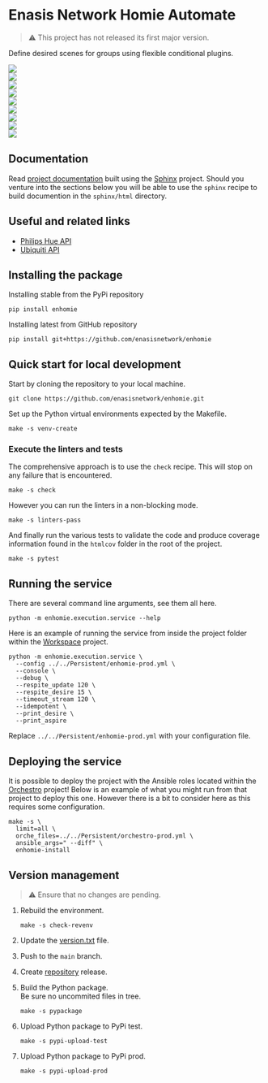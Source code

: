 # Enasis Network Homie Automate

> :warning: This project has not released its first major version.

Define desired scenes for groups using flexible conditional plugins.

<a href="https://pypi.org/project/enhomie"><img src="https://enasisnetwork.github.io/enhomie/badges/pypi.png"></a><br>
<a href="https://enasisnetwork.github.io/enhomie/validate/flake8.txt"><img src="https://enasisnetwork.github.io/enhomie/badges/flake8.png"></a><br>
<a href="https://enasisnetwork.github.io/enhomie/validate/pylint.txt"><img src="https://enasisnetwork.github.io/enhomie/badges/pylint.png"></a><br>
<a href="https://enasisnetwork.github.io/enhomie/validate/ruff.txt"><img src="https://enasisnetwork.github.io/enhomie/badges/ruff.png"></a><br>
<a href="https://enasisnetwork.github.io/enhomie/validate/mypy.txt"><img src="https://enasisnetwork.github.io/enhomie/badges/mypy.png"></a><br>
<a href="https://enasisnetwork.github.io/enhomie/validate/yamllint.txt"><img src="https://enasisnetwork.github.io/enhomie/badges/yamllint.png"></a><br>
<a href="https://enasisnetwork.github.io/enhomie/validate/pytest.txt"><img src="https://enasisnetwork.github.io/enhomie/badges/pytest.png"></a><br>
<a href="https://enasisnetwork.github.io/enhomie/validate/coverage.txt"><img src="https://enasisnetwork.github.io/enhomie/badges/coverage.png"></a><br>
<a href="https://enasisnetwork.github.io/enhomie/validate/sphinx.txt"><img src="https://enasisnetwork.github.io/enhomie/badges/sphinx.png"></a><br>

## Documentation
Read [project documentation](https://enasisnetwork.github.io/enhomie/sphinx)
built using the [Sphinx](https://www.sphinx-doc.org/) project.
Should you venture into the sections below you will be able to use the
`sphinx` recipe to build documention in the `sphinx/html` directory.

## Useful and related links
- [Philips Hue API](https://developers.meethue.com/develop/hue-api-v2/api-reference)
- [Ubiquiti API](https://ubntwiki.com/products/software/unifi-controller/api)

## Installing the package
Installing stable from the PyPi repository
```
pip install enhomie
```
Installing latest from GitHub repository
```
pip install git+https://github.com/enasisnetwork/enhomie
```

## Quick start for local development
Start by cloning the repository to your local machine.
```
git clone https://github.com/enasisnetwork/enhomie.git
```
Set up the Python virtual environments expected by the Makefile.
```
make -s venv-create
```

### Execute the linters and tests
The comprehensive approach is to use the `check` recipe. This will stop on
any failure that is encountered.
```
make -s check
```
However you can run the linters in a non-blocking mode.
```
make -s linters-pass
```
And finally run the various tests to validate the code and produce coverage
information found in the `htmlcov` folder in the root of the project.
```
make -s pytest
```

## Running the service
There are several command line arguments, see them all here.
```
python -m enhomie.execution.service --help
```
Here is an example of running the service from inside the project folder
within the [Workspace](https://github.com/enasisnetwork/workspace) project.
```
python -m enhomie.execution.service \
  --config ../../Persistent/enhomie-prod.yml \
  --console \
  --debug \
  --respite_update 120 \
  --respite_desire 15 \
  --timeout_stream 120 \
  --idempotent \
  --print_desire \
  --print_aspire
```
Replace `../../Persistent/enhomie-prod.yml` with your configuration file.

## Deploying the service
It is possible to deploy the project with the Ansible roles located within
the [Orchestro](https://github.com/enasisnetwork/orchestro) project! Below
is an example of what you might run from that project to deploy this one.
However there is a bit to consider here as this requires some configuration.
```
make -s \
  limit=all \
  orche_files=../../Persistent/orchestro-prod.yml \
  ansible_args=" --diff" \
  enhomie-install
```

## Version management
> :warning: Ensure that no changes are pending.

1. Rebuild the environment.
   ```
   make -s check-revenv
   ```

1. Update the [version.txt](enhomie/version.txt) file.

1. Push to the `main` branch.

1. Create [repository](https://github.com/enasisnetwork/enhomie) release.

1. Build the Python package.<br>Be sure no uncommited files in tree.
   ```
   make -s pypackage
   ```

1. Upload Python package to PyPi test.
   ```
   make -s pypi-upload-test
   ```

1. Upload Python package to PyPi prod.
   ```
   make -s pypi-upload-prod
   ```
